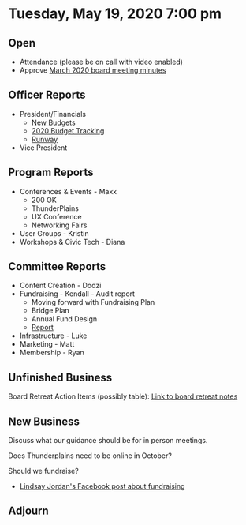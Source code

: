 # Tuesday, May 19, 2020 7:00 pm

## Open

- Attendance (please be on call with video enabled)
- Approve [March 2020 board meeting minutes](https://github.com/techlahoma/board_meetings/blob/master/2020/03_march_minutes.md)

## Officer Reports

- President/Financials
  - [New Budgets](https://docs.google.com/spreadsheets/d/1NgAvuGxFSfb76F_y2eXPzNShjrD6bIv7DzNp_e3c1rQ/edit?usp=sharing)
  - [2020 Budget Tracking](https://docs.google.com/spreadsheets/d/10KlK1Yb6_Gp2sAZvnNZ5tbD08TMlkY_XINKqSM74CLo/edit?usp=sharing)
  - [Runway](https://docs.google.com/spreadsheets/d/1KJwYtzZFRyrqAQlxPbul3t5pmGXcjS-y4NlijMAU0Lk/edit?usp=sharing)
- Vice President

## Program Reports

- Conferences & Events - Maxx
  - 200 OK
  - ThunderPlains
  - UX Conference
  - Networking Fairs
- User Groups - Kristin
- Workshops & Civic Tech - Diana

## Committee Reports

- Content Creation - Dodzi
- Fundraising - Kendall - Audit report
  - Moving forward with Fundraising Plan
  - Bridge Plan
  - Annual Fund Design
  - [Report](https://github.com/techlahoma/board_meetings/blob/master/2020/assets/Techlahoma%20Fundraising%20Readiness%20Assessment%20Combined%20Report.pdf)
- Infrastructure - Luke
- Marketing - Matt
- Membership - Ryan

## Unfinished Business

Board Retreat Action Items (possibly table):
[Link to board retreat notes](https://docs.google.com/document/d/1TeeipFHbYwD6iJZ6vT2G7VaAnpDQ1C50DU8IhPW4_84/edit?usp=sharing)

## New Business

Discuss what our guidance should be for in person meetings.

Does Thunderplains need to be online in October?

Should we fundraise?
 - [Lindsay Jordan's Facebook post about fundraising](https://www.facebook.com/lindsay.goblejordan/videos/10102580579550258/?__xts__[0]=68.ARANgrpLbvT7VQG5Iiwpo_71P0O5q7cYkTzvb-Qf-mARaK68PQ0JdTRaemEKSsmE_OenUbrIkvuS6Auqy4kH1lM20PgoY6DnucrEFt-cMDjicf0mppyNcjq6djgMr9wqX0yirb9JBl0aTPUUSdx__xZLuO6RhODnJISY4myaqm1BEOXCJdMiYLLRLxYVX_qApcdeUTM3KYVz-ZhEozgqauS10IA&__tn__=-R)

## Adjourn
